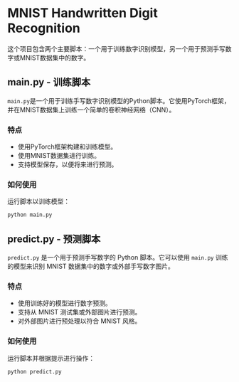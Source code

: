 # MNIST Handwritten Digit Recognition

这个项目包含两个主要脚本：一个用于训练数字识别模型，另一个用于预测手写数字或MNIST数据集中的数字。

## main.py - 训练脚本

`main.py`是一个用于训练手写数字识别模型的Python脚本。它使用PyTorch框架，并在MNIST数据集上训练一个简单的卷积神经网络（CNN）。

### 特点

- 使用PyTorch框架构建和训练模型。
- 使用MNIST数据集进行训练。
- 支持模型保存，以便将来进行预测。

### 如何使用

运行脚本以训练模型：

```bash
python main.py
```

## predict.py - 预测脚本

`predict.py` 是一个用于预测手写数字的 Python 脚本。它可以使用 `main.py` 训练的模型来识别 MNIST 数据集中的数字或外部手写数字图片。

### 特点

- 使用训练好的模型进行数字预测。
- 支持从 MNIST 测试集或外部图片进行预测。
- 对外部图片进行预处理以符合 MNIST 风格。

### 如何使用

运行脚本并根据提示进行操作：

```bash
python predict.py
```
